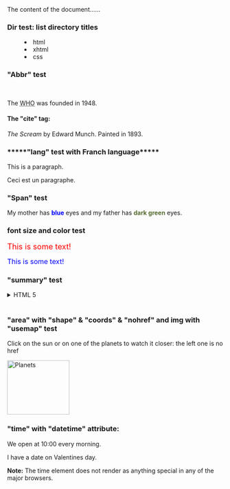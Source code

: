 
<html>
<head>
<title>Title tag test: Title of the document</title>
</head>

<body>
The content of the document......<br>

<h3>Dir test: list directory titles</h3>
<dir>
  <li>html</li>
  <li>xhtml</li>
  <li>css</li>
</dir>

<h3> "Abbr" test</h3><br>
<p>The <abbr title="World Health Organization">WHO</abbr> was founded in 1948.</p>

<h4>The "cite" tag:</h4>
<p><cite>The Scream</cite> by Edward Munch. Painted in 1893.</p>



<h3>*****"lang" test with Franch language*****</h3>
<p>This is a paragraph.</p>
<p lang="fr">Ceci est un paragraphe.</p>

<h3>"Span" test</h3>
<p>My mother has <span style="color:blue;font-weight:bold">blue</span> eyes and my father has 
<span style="color:darkolivegreen;font-weight:bold">dark green</span> eyes.</p>

<h3>font size and color test</h3>
<p><font size="4" color="red">This is some text!</font></p>
<p><font size="3" color="blue">This is some text!</font></p>

<h3>"summary" test</h3>
<details>
<summary>HTML 5</summary>
This document teaches you everything you have to learn about HTML 5.
</details><br>
</body>


<h3>"area" with "shape" & "coords" & "nohref" and img with "usemap" test</h3>
<p>Click on the sun or on one of the planets to watch it closer: the left one is no href</p>

<img src="http://www.w3schools.com/tags/planets.gif" width="145" height="126" alt="Planets" usemap="#planetmap">

<map name="planetmap">
  <area shape="rect" coords="0,0,82,126" alt="Sun" nohref="nohref" href="http://www.w3schools.com/tags/sun.htm">
  <area shape="circle" coords="90,58,3" alt="Mercury" href="http://www.w3schools.com/tags/mercur.htm">
  <area shape="circle" coords="124,58,8" alt="Venus"  href="http://www.w3schools.com/tags/venus.htm">
</map>

<h3>"time" with "datetime" attribute:</h3>
<p>We open at <time>10:00</time> every morning.</p>

<p>I have a date on <time datetime="2008-02-14 20:00">Valentines day</time>.</p>

<p><b>Note:</b> The time element does not render as anything special in any of the major browsers.</p>

</html>
